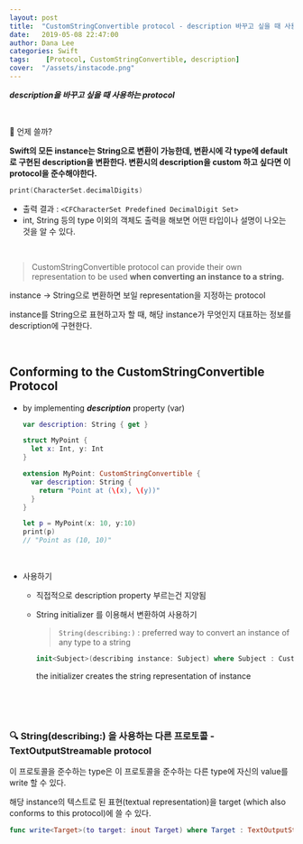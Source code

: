 ```yaml
---
layout: post
title:  "CustomStringConvertible protocol - description 바꾸고 싶을 때 사용하는 protocol"
date:   2019-05-08 22:47:00
author: Dana Lee
categories: Swift 
tags:    [Protocol, CustomStringConvertible, description] 
cover:  "/assets/instacode.png"
---
```


**_description을 바꾸고 싶을 때 사용하는 protocol_**

&nbsp;

:pushpin: 언제 쓸까?

**Swift의 모든 instance는 String으로 변환이 가능한데, 변환시에 각 type에 default로 구현된 description을 변환한다. 변환시의 description을 custom 하고 싶다면 이 protocol을 준수해야한다.**

```swift
print(CharacterSet.decimalDigits)
```

- 출력 결과 : `<CFCharacterSet Predefined DecimalDigit Set>`
- int, String 등의 type 이외의 객체도 출력을 해보면 어떤 타입이나 설명이 나오는 것을 알 수 있다.

&nbsp;

> CustomStringConvertible protocol can provide their own representation to be used **when converting an instance to a string.**

instance → String으로 변환하면 보일 representation을 지정하는 protocol

instance를 String으로 표현하고자 할 때, 해당 instance가 무엇인지 대표하는 정보를 description에 구현한다.

&nbsp;

## Conforming to the CustomStringConvertible Protocol

- by implementing **_description_** property (var)

  ```swift
  var description: String { get }
  ```

  ```swift
  struct MyPoint {
  	let x: Int, y: Int
  }
  
  extension MyPoint: CustomStringConvertible {
    var description: String {
      return "Point at (\(x), \(y))"
    }
  }
  
  let p = MyPoint(x: 10, y:10)
  print(p)
  // "Point as (10, 10)"
  ```

&nbsp;

- 사용하기 

  - 직접적으로 description property 부르는건 지양됨

  - String initializer 를 이용해서 변환하여 사용하기

    > `String(describing:)` : preferred way to convert an instance of any type to a string

    ```swift
    init<Subject>(describing instance: Subject) where Subject : CustomStringConvertible
    ```

    the initializer creates the string representation of instance 

&nbsp;

&nbsp;

### :mag: String(describing:) 을 사용하는 다른 프로토콜 - TextOutputStreamable protocol

이 프로토콜을 준수하는 type은 이 프로토콜을 준수하는 다른 type에 자신의 value를 write 할 수 있다.

해당 instance의 텍스트로 된 표현(textual representation)을 target (which also conforms to this protocol)에 쓸 수 있다.

```swift
func write<Target>(to target: inout Target) where Target : TextOutputStream
```

&nbsp;

&nbsp;